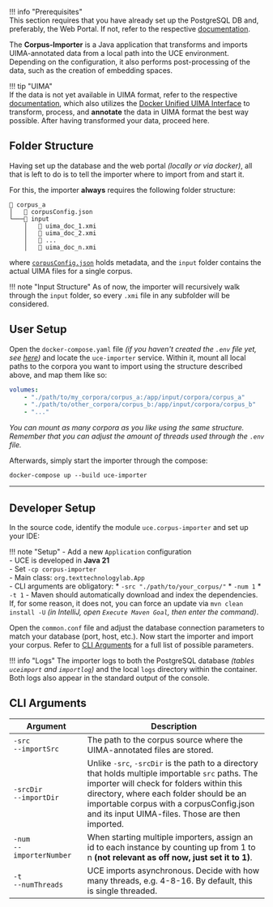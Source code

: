!!! info "Prerequisites"  
    This section requires that you have already set up the PostgreSQL DB and, preferably, the Web Portal. If not, refer to the respective [documentation](./webportal.md).

The **Corpus-Importer** is a Java application that transforms and imports UIMA-annotated data from a local path into the UCE environment. Depending on the configuration, it also performs post-processing of the data, such as the creation of embedding spaces.

!!! tip "UIMA"  
    If the data is not yet available in UIMA format, refer to the respective [documentation](./uima-duui.md), which also utilizes the [Docker Unified UIMA Interface](./uima-duui.md) to transform, process, and **annotate** the data in UIMA format the best way possible. After having transformed your data, proceed here.

## Folder Structure

Having set up the database and the web portal *(locally or via docker)*, all that is left to do is to tell the importer where to import from and start it.

For this, the importer **always** requires the following folder structure:

``` title="Required Folder Structure"
📁 corpus_a
│   📄 corpusConfig.json
└───📁 input
    │   📄 uima_doc_1.xmi
    │   📄 uima_doc_2.xmi
    │   📄 ...
    │   📄 uima_doc_n.xmi
```

where [`corpusConfig.json`](./configuration.md) holds metadata, and the `input` folder contains the actual UIMA files for a single corpus.

!!! note "Input Structure"
     As of now, the importer will recursively walk through the `input` folder, so every `.xmi` file in any subfolder will be considered.

## User Setup

Open the `docker-compose.yaml` file *(if you haven't created the `.env` file yet, see [here](./webportal.md))* and locate the `uce-importer` service. Within it, mount all local paths to the corpora you want to import using the structure described above, and map them like so: 

```yaml
volumes:
    - "./path/to/my_corpora/corpus_a:/app/input/corpora/corpus_a"
    - "./path/to/other_corpora/corpus_b:/app/input/corpora/corpus_b"
    - "..."
```

*You can mount as many corpora as you like using the same structure. Remember that you can adjust the amount of threads used through the `.env` file.*

Afterwards, simply start the importer through the compose:

```
docker-compose up --build uce-importer
```

<hr/>

## Developer Setup

In the source code, identify the module `uce.corpus-importer` and set up your IDE:

!!! note "Setup"
    - Add a new `Application` configuration  
    - UCE is developed in **Java 21**  
    - Set `-cp corpus-importer`  
    - Main class: `org.texttechnologylab.App`  
    - CLI arguments are obligatory:
        * `-src "./path/to/your_corpus/"`
        * `-num 1`
        * `-t 1`
    - Maven should automatically download and index the dependencies. If, for some reason, it does not, you can force an update via `mvn clean install -U` *(in IntelliJ, open `Execute Maven Goal`, then enter the command)*.

Open the `common.conf` file and adjust the database connection parameters to match your database (port, host, etc.). Now start the importer and import your corpus. Refer to [CLI Arguments](#cli-arguments) for a full list of possible parameters.

!!! info "Logs"
    The importer logs to both the PostgreSQL database *(tables `uceimport` and `importlog`)* and the local `logs` directory within the container. Both logs also appear in the standard output of the console.

## CLI Arguments

| <div style="width:130px">Argument</div> | Description |
|---------|-------------|
| `-src` <br/> `--importSrc` | The path to the corpus source where the UIMA-annotated files are stored. |
| `-srcDir` <br/> `--importDir` | Unlike `-src`, `-srcDir` is the path to a directory that holds multiple importable `src` paths. The importer will check for folders within this directory, where each folder should be an importable corpus with a corpusConfig.json and its input UIMA-files. Those are then imported. |
| `-num` <br/> `--importerNumber` | When starting multiple importers, assign an id to each instance by counting up from 1 to n **(not relevant as off now, just set it to 1)**. |
| `-t` <br/> `--numThreads` | UCE imports asynchronous. Decide with how many threads, e.g. 4-8-16. By default, this is single threaded. |
